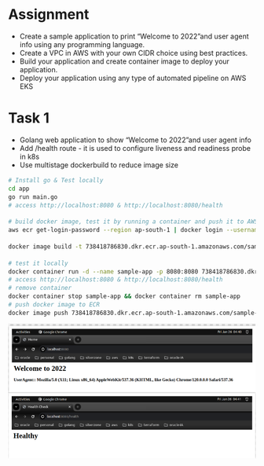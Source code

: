 # Assignment

- Create a sample application to print “Welcome to 2022”and user agent info using any programming language.
- Create a VPC in AWS with your own CIDR choice using best practices.
- Build your application and create container image to deploy your application.
- Deploy your application using any type of automated pipeline on AWS EKS

# Task 1

- Golang web application to show “Welcome to 2022”and user agent info
- Add /health route - it is used to configure liveness and readiness probe in k8s
- Use multistage dockerbuild to reduce image size

```bash
# Install go & Test locally
cd app
go run main.go
# access http://localhost:8080 & http://localhost:8080/health

# build docker image, test it by running a container and push it to AWS ECR
aws ecr get-login-password --region ap-south-1 | docker login --username AWS --password-stdin 738418786830.dkr.ecr.ap-south-1.amazonaws.com

docker image build -t 738418786830.dkr.ecr.ap-south-1.amazonaws.com/sample-app:v1 .

# test it locally
docker container run -d --name sample-app -p 8080:8080 738418786830.dkr.ecr.ap-south-1.amazonaws.com/sample-app:v1
# access http://localhost:8080 & http://localhost:8080/health
# remove container
docker container stop sample-app && docker container rm sample-app
# push docker image to ECR
docker image push 738418786830.dkr.ecr.ap-south-1.amazonaws.com/sample-app:v1
```

![Sample app Demo](https://raw.githubusercontent.com/akilans/assignment/main/images/sample-app.png)
